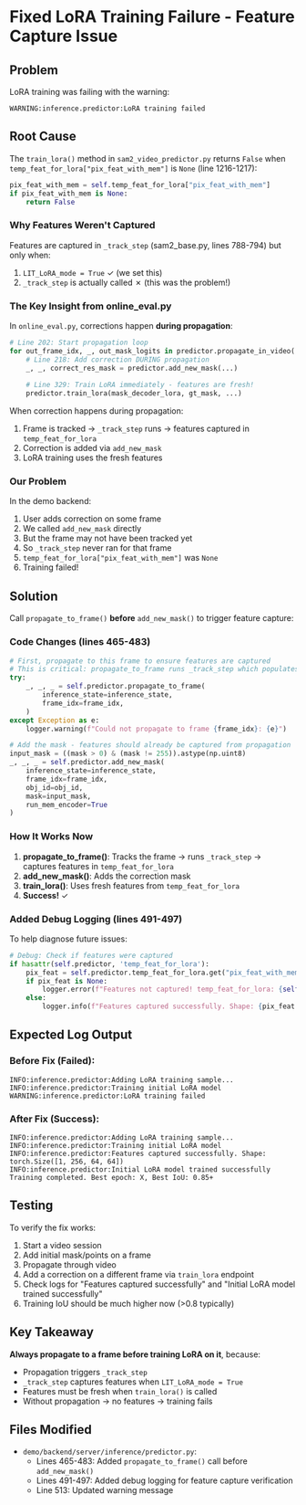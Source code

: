 # Fixed LoRA Training Failure - Feature Capture Issue

## Problem
LoRA training was failing with the warning:
```
WARNING:inference.predictor:LoRA training failed
```

## Root Cause

The `train_lora()` method in `sam2_video_predictor.py` returns `False` when `temp_feat_for_lora["pix_feat_with_mem"]` is `None` (line 1216-1217):

```python
pix_feat_with_mem = self.temp_feat_for_lora["pix_feat_with_mem"]
if pix_feat_with_mem is None:
    return False
```

### Why Features Weren't Captured

Features are captured in `_track_step` (sam2_base.py, lines 788-794) but only when:
1. `LIT_LoRA_mode = True` ✓ (we set this)
2. `_track_step` is actually called ✗ (this was the problem!)

### The Key Insight from online_eval.py

In `online_eval.py`, corrections happen **during propagation**:

```python
# Line 202: Start propagation loop
for out_frame_idx, _, out_mask_logits in predictor.propagate_in_video(...):
    # Line 218: Add correction DURING propagation
    _, _, correct_res_mask = predictor.add_new_mask(...)
    
    # Line 329: Train LoRA immediately - features are fresh!
    predictor.train_lora(mask_decoder_lora, gt_mask, ...)
```

When correction happens during propagation:
1. Frame is tracked → `_track_step` runs → features captured in `temp_feat_for_lora`
2. Correction is added via `add_new_mask`
3. LoRA training uses the fresh features

### Our Problem

In the demo backend:
1. User adds correction on some frame
2. We called `add_new_mask` directly
3. But the frame may not have been tracked yet
4. So `_track_step` never ran for that frame
5. `temp_feat_for_lora["pix_feat_with_mem"]` was `None`
6. Training failed!

## Solution

Call `propagate_to_frame()` **before** `add_new_mask()` to trigger feature capture:

### Code Changes (lines 465-483)

```python
# First, propagate to this frame to ensure features are captured
# This is critical: propagate_to_frame runs _track_step which populates temp_feat_for_lora
try:
    _, _, _ = self.predictor.propagate_to_frame(
        inference_state=inference_state,
        frame_idx=frame_idx,
    )
except Exception as e:
    logger.warning(f"Could not propagate to frame {frame_idx}: {e}")

# Add the mask - features should already be captured from propagation
input_mask = ((mask > 0) & (mask != 255)).astype(np.uint8)
_, _, _ = self.predictor.add_new_mask(
    inference_state=inference_state,
    frame_idx=frame_idx,
    obj_id=obj_id,
    mask=input_mask,
    run_mem_encoder=True
)
```

### How It Works Now

1. **propagate_to_frame()**: Tracks the frame → runs `_track_step` → captures features in `temp_feat_for_lora`
2. **add_new_mask()**: Adds the correction mask
3. **train_lora()**: Uses fresh features from `temp_feat_for_lora`
4. **Success!** ✓

### Added Debug Logging (lines 491-497)

To help diagnose future issues:

```python
# Debug: Check if features were captured
if hasattr(self.predictor, 'temp_feat_for_lora'):
    pix_feat = self.predictor.temp_feat_for_lora.get("pix_feat_with_mem")
    if pix_feat is None:
        logger.error(f"Features not captured! temp_feat_for_lora: {self.predictor.temp_feat_for_lora.keys()}")
    else:
        logger.info(f"Features captured successfully. Shape: {pix_feat.shape}")
```

## Expected Log Output

### Before Fix (Failed):
```
INFO:inference.predictor:Adding LoRA training sample...
INFO:inference.predictor:Training initial LoRA model
WARNING:inference.predictor:LoRA training failed
```

### After Fix (Success):
```
INFO:inference.predictor:Adding LoRA training sample...
INFO:inference.predictor:Training initial LoRA model
INFO:inference.predictor:Features captured successfully. Shape: torch.Size([1, 256, 64, 64])
INFO:inference.predictor:Initial LoRA model trained successfully
Training completed. Best epoch: X, Best IoU: 0.85+
```

## Testing

To verify the fix works:
1. Start a video session
2. Add initial mask/points on a frame
3. Propagate through video
4. Add a correction on a different frame via `train_lora` endpoint
5. Check logs for "Features captured successfully" and "Initial LoRA model trained successfully"
6. Training IoU should be much higher now (>0.8 typically)

## Key Takeaway

**Always propagate to a frame before training LoRA on it**, because:
- Propagation triggers `_track_step`
- `_track_step` captures features when `LIT_LoRA_mode = True`
- Features must be fresh when `train_lora()` is called
- Without propagation → no features → training fails

## Files Modified
- `demo/backend/server/inference/predictor.py`:
  - Lines 465-483: Added `propagate_to_frame()` call before `add_new_mask()`
  - Lines 491-497: Added debug logging for feature capture verification
  - Line 513: Updated warning message

